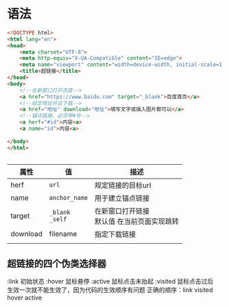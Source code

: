 # 语法
```html
<!DOCTYPE html>
<html lang="en">
<head>
    <meta charset="UTF-8">
    <meta http-equiv="X-UA-Compatible" content="IE=edge">
    <meta name="viewport" content="width=device-width, initial-scale=1.0">
    <title>超链接</title>
</head>
<body>
	<!--在新窗口打开百度-->
	<a href="https://www.baidu.com" target="_blank">百度首页</a>
	<!--给定地址并且下载-->
	<a href="地址" download="地址">填写文字或插入图片都可以</a>
	<!--锚点链接，必须带#号-->
	<a herf="#id">内容<a>
	<a name="id">内容<a>
	
</body>
</html>
	
```

| 属性     | 值                        | 描述                                          |
| -------- | ------------------------- | --------------------------------------------- |
| herf     | `url`                     | 规定链接的目标url                             |
| name     | `anchor_name`             | 用于建立锚点链接                              |
| target   | `_blank` <br> `_self`<br> | 在新窗口打开链接<br>默认值 在当前页面实现跳转 |
| download | filename                  | 指定下载链接                                  |
|          |                           |                                               |

## 超链接的四个伪类选择器

:link 初始状态
:hover 鼠标悬停
:active 鼠标点击未抬起
:visited 鼠标点击过后  
生效一次就不能生效了，因为代码的生效顺序有问题
正确的顺序：link  visited  hover active 